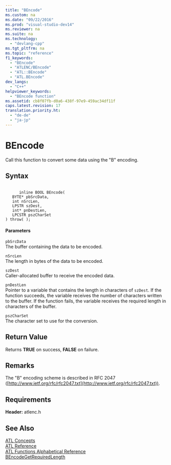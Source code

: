 ```yaml
---
title: "BEncode"
ms.custom: na
ms.date: "09/22/2016"
ms.prod: "visual-studio-dev14"
ms.reviewer: na
ms.suite: na
ms.technology: 
  - "devlang-cpp"
ms.tgt_pltfrm: na
ms.topic: "reference"
f1_keywords: 
  - "BEncode"
  - "ATLENC/BEncode"
  - "ATL::BEncode"
  - "ATL.BEncode"
dev_langs: 
  - "C++"
helpviewer_keywords: 
  - "BEncode function"
ms.assetid: cb8f07fb-d0a6-438f-97e9-459ac34df11f
caps.latest.revision: 17
translation.priority.ht: 
  - "de-de"
  - "ja-jp"
---
```

# BEncode
Call this function to convert some data using the "B" encoding.  
  
## Syntax  
  
```  
  
      inline BOOL BEncode(  
   BYTE* pbSrcData,  
   int nSrcLen,  
   LPSTR szDest,  
   int* pnDestLen,  
   LPCSTR pszCharSet   
) throw( );  
```  
  
#### Parameters  
 `pbSrcData`  
 The buffer containing the data to be encoded.  
  
 `nSrcLen`  
 The length in bytes of the data to be encoded.  
  
 `szDest`  
 Caller-allocated buffer to receive the encoded data.  
  
 `pnDestLen`  
 Pointer to a variable that contains the length in characters of `szDest`. If the function succeeds, the variable receives the number of characters written to the buffer. If the function fails, the variable receives the required length in characters of the buffer.  
  
 `pszCharSet`  
 The character set to use for the conversion.  
  
## Return Value  
 Returns **TRUE** on success, **FALSE** on failure.  
  
## Remarks  
 The "B" encoding scheme is described in RFC 2047 ([http://www.ietf.org/rfc/rfc2047.txt](http://www.ietf.org/rfc/rfc2047.txt)).  
  
## Requirements  
 **Header:** atlenc.h  
  
## See Also  
 [ATL Concepts](../VS_csharp/active-template-library--atl--concepts.md)   
 [ATL Reference](../VS_csharp/atl-com-desktop-components.md)   
 [ATL Functions Alphabetical Reference](../VS_csharp/atl-functions-alphabetical-reference.md)   
 [BEncodeGetRequiredLength](../VS_csharp/bencodegetrequiredlength.md)